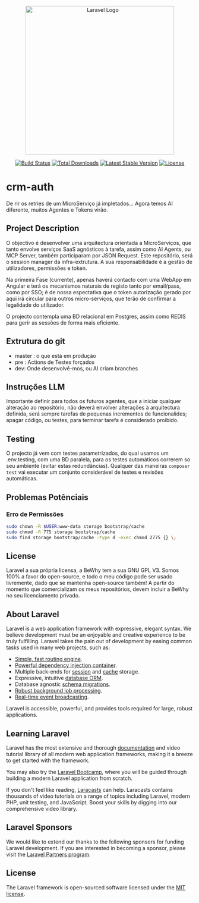 <p align="center"><a href="https://laravel.com" target="_blank"><img src="https://raw.githubusercontent.com/laravel/art/master/logo-lockup/5%20SVG/2%20CMYK/1%20Full%20Color/laravel-logolockup-cmyk-red.svg" width="400" alt="Laravel Logo"></a></p>

<p align="center">
<a href="https://github.com/laravel/framework/actions"><img src="https://github.com/laravel/framework/workflows/tests/badge.svg" alt="Build Status"></a>
<a href="https://packagist.org/packages/laravel/framework"><img src="https://img.shields.io/packagist/dt/laravel/framework" alt="Total Downloads"></a>
<a href="https://packagist.org/packages/laravel/framework"><img src="https://img.shields.io/packagist/v/laravel/framework" alt="Latest Stable Version"></a>
<a href="https://packagist.org/packages/laravel/framework"><img src="https://img.shields.io/packagist/l/laravel/framework" alt="License"></a>
</p>

# crm-auth
De rir os retries de um MicroServiço já impletados... Agora temos AI diferente, muitos Agentes e Tokens virão.

## Project Description
O objectivo é desenvolver uma arquitectura orientada a MicroServiços, que tanto envolve serviços SaaS agnósticos à tarefa, assim como AI Agents, ou MCP Server, também participaram por JSON Request.
Este repositório, será o session manager da infra-extrutura. A sua responsabilidade é a gestão de utilizadores, permissões e token.

Na primeira Fase (currente), apenas haverá contacto com uma WebApp em Angular e terá os mecanismos naturais de registo tanto por email/pass, como por SSO; é de nossa espectativa que o token autorização gerado por aqui irá circular para outros micro-serviços, que terão de confirmar a legalidade do utilizador.

O projecto contempla uma BD relacional em Postgres, assim como REDIS para gerir as sessões de forma mais eficiente.

## Extrutura do git
- master : o que está em produção
- pre : Actions de Testes forçados
- dev: Onde desenvolvê-mos, ou AI criam branches

## Instruções LLM
Importante definir para todos os futuros agentes, que a iniciar qualquer alteração ao repositório, não deverá envolver alterações à arquitectura definida, será sempre tarefas de pequenas incrementos de funcionalides; apagar código, ou testes, para terminar tarefa é considerado proibido.

## Testing
O projecto já vem com testes parametrizados, do qual usamos um .env.testing, com uma BD paralela, para os testes automáticos correrem so seu ambiente (evitar estas redundâncias).
Qualquer das maneiras `composer test` vai executar um conjunto considerável de testes e revisões automáticas.

## Problemas Potênciais

### Erro de Permissões 
```bash
sudo chown -R $USER:www-data storage bootstrap/cache
sudo chmod -R 775 storage bootstrap/cache
sudo find storage bootstrap/cache -type d -exec chmod 2775 {} \;
```

## License
Laravel a sua própria licensa, a BeWhy tem a sua GNU GPL V3.
Somos 100% a favor do open-source, e todo o meu código pode ser usado livremente, dado que se mantenha open-source também!
A partir do momento que comercializam os meus repositórios, devem incluir a BeWhy no seu licenciamento privado.

## About Laravel

Laravel is a web application framework with expressive, elegant syntax. We believe development must be an enjoyable and creative experience to be truly fulfilling. Laravel takes the pain out of development by easing common tasks used in many web projects, such as:

- [Simple, fast routing engine](https://laravel.com/docs/routing).
- [Powerful dependency injection container](https://laravel.com/docs/container).
- Multiple back-ends for [session](https://laravel.com/docs/session) and [cache](https://laravel.com/docs/cache) storage.
- Expressive, intuitive [database ORM](https://laravel.com/docs/eloquent).
- Database agnostic [schema migrations](https://laravel.com/docs/migrations).
- [Robust background job processing](https://laravel.com/docs/queues).
- [Real-time event broadcasting](https://laravel.com/docs/broadcasting).

Laravel is accessible, powerful, and provides tools required for large, robust applications.

## Learning Laravel

Laravel has the most extensive and thorough [documentation](https://laravel.com/docs) and video tutorial library of all modern web application frameworks, making it a breeze to get started with the framework.

You may also try the [Laravel Bootcamp](https://bootcamp.laravel.com), where you will be guided through building a modern Laravel application from scratch.

If you don't feel like reading, [Laracasts](https://laracasts.com) can help. Laracasts contains thousands of video tutorials on a range of topics including Laravel, modern PHP, unit testing, and JavaScript. Boost your skills by digging into our comprehensive video library.

## Laravel Sponsors

We would like to extend our thanks to the following sponsors for funding Laravel development. If you are interested in becoming a sponsor, please visit the [Laravel Partners program](https://partners.laravel.com).

## License

The Laravel framework is open-sourced software licensed under the [MIT license](https://opensource.org/licenses/MIT).

